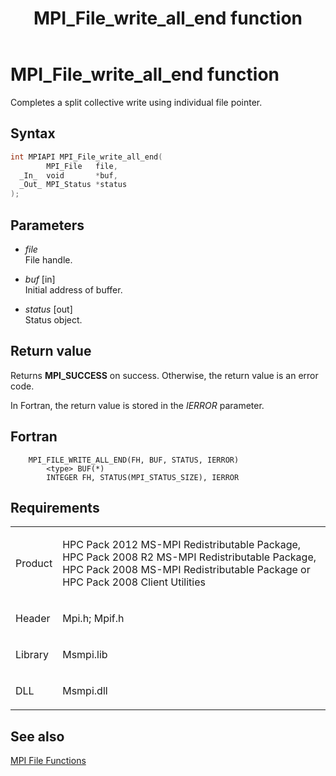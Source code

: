 ﻿---
title: MPI_File_write_all_end function
TOCTitle: MPI_File_write_all_end function
ms:assetid: d9ec9d1a-e525-4cf7-8fb6-62234efaba92
ms:mtpsurl: https://msdn.microsoft.com/en-us/library/Dn473363(v=VS.85)
ms:contentKeyID: 59360899
ms.date: 03/28/2018
mtps_version: v=VS.85
f1_keywords:
- MPI_FILE_WRITE_ALL_END
- mpif/MPI_File_write_all_end
- mpi/MPI_FILE_WRITE_ALL_END
dev_langs:
- C++
- C
---

# MPI\_File\_write\_all\_end function

Completes a split collective write using individual file pointer.

## Syntax

``` c++
int MPIAPI MPI_File_write_all_end(
        MPI_File   file,
  _In_  void       *buf,
  _Out_ MPI_Status *status
);
```

## Parameters

  - *file*  
    File handle.

  - *buf* \[in\]  
    Initial address of buffer.

  - *status* \[out\]  
    Status object.

## Return value

Returns **MPI\_SUCCESS** on success. Otherwise, the return value is an error code.

In Fortran, the return value is stored in the *IERROR* parameter.

## Fortran

``` FORTRAN
    MPI_FILE_WRITE_ALL_END(FH, BUF, STATUS, IERROR)
        <type> BUF(*)
        INTEGER FH, STATUS(MPI_STATUS_SIZE), IERROR
```

## Requirements

<table>
<colgroup>
<col  />
<col  />
</colgroup>
<tbody>
<tr class="odd">
<td><p>Product</p></td>
<td><p>HPC Pack 2012 MS-MPI Redistributable Package, HPC Pack 2008 R2 MS-MPI Redistributable Package, HPC Pack 2008 MS-MPI Redistributable Package or HPC Pack 2008 Client Utilities</p></td>
</tr>
<tr class="even">
<td><p>Header</p></td>
<td>Mpi.h;
Mpif.h</td>
</tr>
<tr class="odd">
<td><p>Library</p></td>
<td>Msmpi.lib</td>
</tr>
<tr class="even">
<td><p>DLL</p></td>
<td>Msmpi.dll</td>
</tr>
</tbody>
</table>


## See also

[MPI File Functions](mpi-file-functions.md)


